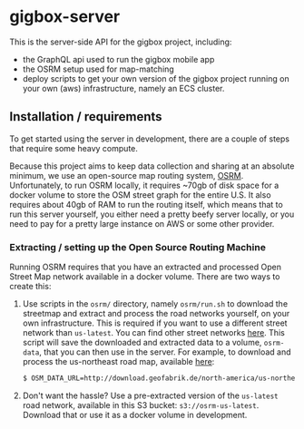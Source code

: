 # gigbox-server

This is the server-side API for the gigbox project, including:

-   the GraphQL api used to run the gigbox mobile app
-   the OSRM setup used for map-matching
-   deploy scripts to get your own version of the gigbox project running on your own (aws)
    infrastructure, namely an ECS cluster.

## Installation / requirements

To get started using the server in development, there are a couple of steps that require some
heavy compute.

Because this project aims to keep data collection and sharing at an absolute minimum, we use
an open-source map routing system, [OSRM](http://project-osrm.org/). Unfortunately, to run
OSRM locally, it requires ~70gb of disk space for a docker volume to store the OSM street
graph for the entire U.S. It also requires about 40gb of RAM to run the routing itself, which
means that to run this server yourself, you either need a pretty beefy server locally, or you
need to pay for a pretty large instance on AWS or some other provider.

### Extracting / setting up the Open Source Routing Machine

Running OSRM requires that you have an extracted and processed Open Street Map network
available in a docker volume. There are two ways to create this:

1. Use scripts in the `osrm/` directory, namely `osrm/run.sh` to download the streetmap and
   extract and process the road networks yourself, on your own infrastructure. This is
   required if you want to use a different street network than `us-latest`. You can find
   other street networks [here](http://download.geofabrik.de/index.html). This script will save the
   downloaded and extracted data to a volume, `osrm-data`, that you can then use in the server. For
   example, to download and process the us-northeast road map, available
   [here](http://download.geofabrik.de/north-america/us-northeast.html):

    ```bash
    $ OSM_DATA_URL=http://download.geofabrik.de/north-america/us-northeast.html OSM_DATA_NAME=us-northeast-latest run.sh
    ```

2. Don't want the hassle? Use a pre-extracted version of the `us-latest` road network, available in this S3 bucket:
   `s3://osrm-us-latest`. Download that or use it as a docker volume in development.
